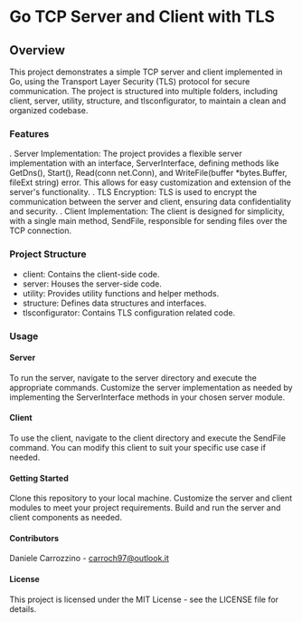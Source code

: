 # Go TCP Server and Client with TLS
## Overview
This project demonstrates a simple TCP server and client implemented in Go, using the Transport Layer Security (TLS) protocol for secure communication. The project is structured into multiple folders, including client, server, utility, structure, and tlsconfigurator, to maintain a clean and organized codebase.

### Features
. Server Implementation: The project provides a flexible server implementation with an interface, ServerInterface, defining methods like GetDns(), Start(), Read(conn net.Conn), and WriteFile(buffer *bytes.Buffer, fileExt string) error. This allows for easy customization and extension of the server's functionality.
. TLS Encryption: TLS is used to encrypt the communication between the server and client, ensuring data confidentiality and security.
. Client Implementation: The client is designed for simplicity, with a single main method, SendFile, responsible for sending files over the TCP connection.

### Project Structure
- client: Contains the client-side code.
- server: Houses the server-side code.
- utility: Provides utility functions and helper methods.
- structure: Defines data structures and interfaces.
- tlsconfigurator: Contains TLS configuration related code.

### Usage
#### Server
To run the server, navigate to the server directory and execute the appropriate commands. Customize the server implementation as needed by implementing the ServerInterface methods in your chosen server module.

#### Client
To use the client, navigate to the client directory and execute the SendFile command. You can modify this client to suit your specific use case if needed.

#### Getting Started
Clone this repository to your local machine.
Customize the server and client modules to meet your project requirements.
Build and run the server and client components as needed.
#### Contributors
Daniele Carrozzino - carroch97@outlook.it
#### License
This project is licensed under the MIT License - see the LICENSE file for details.
